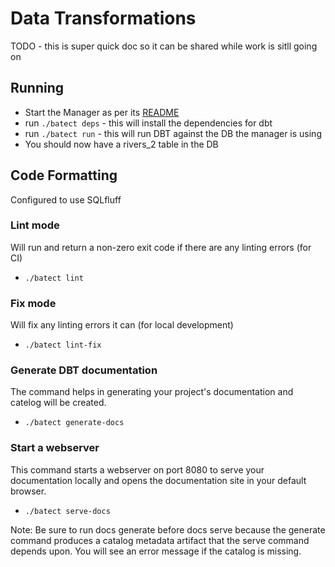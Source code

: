 # Data Transformations

TODO - this is super quick doc so it can be shared while work is sitll going on

## Running

* Start the Manager as per its [README](../Manager/README.md)
* run `./batect deps` - this will install the dependencies for dbt
* run `./batect run` - this will run DBT against the DB the manager is using
* You should now have a rivers_2 table in the DB

## Code Formatting

Configured to use SQLfluff

### Lint mode

Will run and return a non-zero exit code if there are any linting errors (for CI) 

* `./batect lint`

### Fix mode

Will fix any linting errors it can (for local development)

* `./batect lint-fix`

### Generate DBT documentation

The command helps in generating your project's documentation and catelog will be created.

* `./batect generate-docs`

### Start a webserver
This command starts a webserver on port 8080 to serve your documentation locally and opens the documentation site in your default browser.

* `./batect serve-docs`

Note: Be sure to run docs generate before docs serve because the generate command produces a catalog metadata artifact that the serve command depends upon. 
You will see an error message if the catalog is missing.